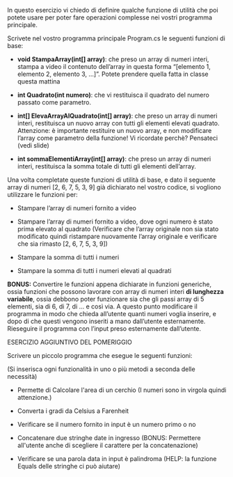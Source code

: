 ﻿In questo esercizio vi chiedo di definire qualche funzione di utilità che poi potete usare per poter fare operazioni complesse nei vostri programma principale.

Scrivete nel vostro programma principale Program.cs le seguenti funzioni di base:

- **void StampaArray(int[] array)**: che preso un array di numeri interi, stampa a video il contenuto dell’array in questa forma “[elemento 1, elemento 2, elemento 3, ...]”. Potete prendere quella fatta in classe questa mattina

- **int Quadrato(int numero)**: che vi restituisca il quadrato del numero passato come parametro.

- **int[] ElevaArrayAlQuadrato(int[] array)**: che preso un array di numeri interi, restituisca un nuovo array con tutti gli elementi elevati quadrato. Attenzione: è importante restituire un nuovo array, e non modificare l’array come parametro della funzione! Vi ricordate perchè? Pensateci (vedi slide)

- **int sommaElementiArray(int[] array)**: che preso un array di numeri interi, restituisca la somma totale di tutti gli elementi dell’array.

Una volta completate queste funzioni di utilità di base, e dato il seguente array di numeri [2, 6, 7, 5, 3, 9] già dichiarato nel vostro codice, si vogliono utilizzare le funzioni per:

- Stampare l’array di numeri fornito a video

- Stampare l’array di numeri fornito a video, dove ogni numero è stato prima elevato al quadrato (Verificare che l’array originale non sia stato modificato quindi ristampare nuovamente l’array originale e verificare che sia rimasto [2, 6, 7, 5, 3, 9])

- Stampare la somma di tutti i numeri

- Stampare la somma di tutti i numeri elevati al quadrati

**BONUS:** Convertire le funzioni appena dichiarate in funzioni generiche, ossia funzioni che possono lavorare con array di numeri interi **di lunghezza variabile**, ossia debbono poter funzionare sia che gli passi array di 5 elementi, sia di 6, di 7, di ... e così via.
A questo punto modificare il programma in modo che chieda all’utente quanti numeri voglia inserire, e dopo di che questi vengono inseriti a mano dall’utente esternamente. Rieseguire il programma con l’input preso esternamente dall’utente.




ESERCIZIO AGGIUNTIVO DEL POMERIGGIO



Scrivere un piccolo programma che esegue le seguenti funzioni:

(Si inserisca ogni funzionalità in uno o più metodi a seconda delle necessità)


- Permette di Calcolare l'area di un cerchio  (I numeri sono in virgola quindi attenzione.)

- Converta i gradi da Celsius a Farenheit

- Verificare se il numero fornito in input è un numero primo o no

- Concatenare due stringhe date in ingresso (BONUS: Permettere all'utente anche di scegliere il carattere per la concatenazione)

- Verificare se una parola data in input è palindroma (HELP: la funzione Equals delle stringhe ci può aiutare)